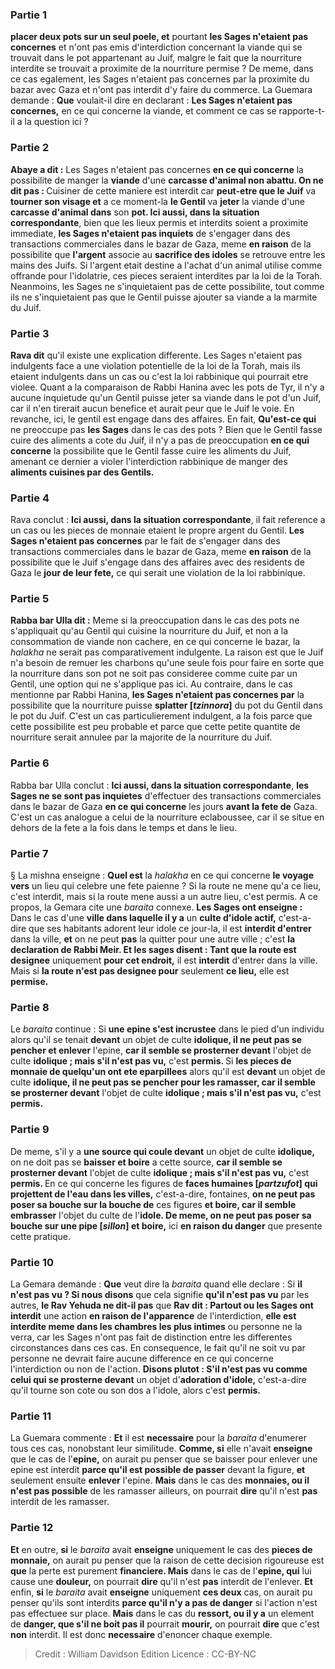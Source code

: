 
### Partie 1
<b>placer deux pots sur un seul poele, et</b> pourtant <b>les Sages n'etaient pas concernes</b> et n'ont pas emis d'interdiction concernant la viande qui se trouvait dans le pot appartenant au Juif, malgre le fait que la nourriture interdite se trouvait a proximite de la nourriture permise ? De meme, dans ce cas egalement, les Sages n'etaient pas concernes par la proximite du bazar avec Gaza et n'ont pas interdit d'y faire du commerce. La Guemara demande : <b>Que</b> voulait-il dire en declarant : <b>Les Sages n'etaient pas concernes,</b> en ce qui concerne la viande, et comment ce cas se rapporte-t-il a la question ici ?

### Partie 2
<b>Abaye a dit :</b> Les Sages n'etaient pas concernes <b>en ce qui concerne</b> la possibilite de manger la <b>viande</b> d'une <b>carcasse d'animal non abattu. On ne dit pas : </b> Cuisiner de cette maniere est interdit car <b>peut-etre que le Juif</b> va <b>tourner son visage et</b> a ce moment-la <b>le Gentil</b> va <b>jeter</b> la viande d'une <b>carcasse d'animal dans</b> son <b>pot. Ici aussi, dans la situation correspondante</b>, bien que les lieux permis et interdits soient a proximite immediate, <b>les Sages n'etaient pas inquiets</b> de s'engager dans des transactions commerciales dans le bazar de Gaza, meme <b>en raison</b> de la possibilite que <b>l'argent</b> associe au <b>sacrifice des idoles</b> se retrouve entre les mains des Juifs. Si l'argent etait destine a l'achat d'un animal utilise comme offrande pour l'idolatrie, ces pieces seraient interdites par la loi de la Torah. Neanmoins, les Sages ne s'inquietaient pas de cette possibilite, tout comme ils ne s'inquietaient pas que le Gentil puisse ajouter sa viande a la marmite du Juif.

### Partie 3
<b>Rava dit</b> qu'il existe une explication differente. Les Sages n'etaient pas indulgents face a une violation potentielle de la loi de la Torah, mais ils etaient indulgents dans un cas ou c'est la loi rabbinique qui pourrait etre violee. Quant a la comparaison de Rabbi Hanina avec les pots de Tyr, il n'y a aucune inquietude qu'un Gentil puisse jeter sa viande dans le pot d'un Juif, car il n'en tirerait aucun benefice et aurait peur que le Juif le voie. En revanche, ici, le gentil est engage dans des affaires. En fait, <b>Qu'est-ce qui</b> ne preoccupe pas <b>les Sages</b> dans le cas des pots ? Bien que le Gentil fasse cuire des aliments a cote du Juif, il n'y a pas de preoccupation <b>en ce qui concerne</b> la possibilite que le Gentil fasse cuire les aliments du Juif, amenant ce dernier a violer l'interdiction rabbinique de manger des <b>aliments cuisines par des Gentils.</b>

### Partie 4
Rava conclut : <b>Ici aussi, dans la situation correspondante</b>, il fait reference a un cas ou les pieces de monnaie etaient le propre argent du Gentil. <b>Les Sages n'etaient pas concernes</b> par le fait de s'engager dans des transactions commerciales dans le bazar de Gaza, meme <b>en raison</b> de la possibilite que le Juif s'engage dans des affaires avec des residents de Gaza le <b>jour de leur fete,</b> ce qui serait une violation de la loi rabbinique.

### Partie 5
<b>Rabba bar Ulla dit :</b> Meme si la preoccupation dans le cas des pots ne s'appliquait qu'au Gentil qui cuisine la nourriture du Juif, et non a la consommation de viande non cachere, en ce qui concerne le bazar, la <i>halakha</i> ne serait pas comparativement indulgente. La raison est que le Juif n'a besoin de remuer les charbons qu'une seule fois pour faire en sorte que la nourriture dans son pot ne soit pas consideree comme cuite par un Gentil, une option qui ne s'applique pas ici. Au contraire, dans le cas mentionne par Rabbi Hanina, <b>les Sages n'etaient pas concernes par</b> la possibilite que la nourriture puisse <b>splatter [<i>tzinnora</i>]</b> du pot du Gentil dans le pot du Juif. C'est un cas particulierement indulgent, a la fois parce que cette possibilite est peu probable et parce que cette petite quantite de nourriture serait annulee par la majorite de la nourriture du Juif.

### Partie 6
Rabba bar Ulla conclut : <b>Ici aussi, dans la situation correspondante</b>, <b>les Sages ne se sont pas inquietes</b> d'effectuer des transactions commerciales dans le bazar de Gaza <b>en ce qui concerne</b> les jours <b>avant la fete de</b> Gaza. C'est un cas analogue a celui de la nourriture eclaboussee, car il se situe en dehors de la fete a la fois dans le temps et dans le lieu.

### Partie 7
§ La mishna enseigne : <b>Quel est</b> la <i>halakha</i> en ce qui concerne <b>le voyage vers</b> un lieu qui celebre une fete paienne ? Si la route ne mene qu'a ce lieu, c'est interdit, mais si la route mene aussi a un autre lieu, c'est permis. A ce propos, la Gemara cite une <i>baraita</i> connexe. <b>Les Sages ont enseigne :</b> Dans le cas d'une <b>ville dans laquelle il y a</b> un <b>culte d'idole actif,</b> c'est-a-dire que ses habitants adorent leur idole ce jour-la, il est <b>interdit d'entrer</b> dans la ville, <b>et</b> on ne peut <b>pas</b> la quitter pour une autre ville ;</b> c'est <b>la declaration de Rabbi Meir. Et les sages disent : Tant que la route est designee</b> uniquement <b>pour cet endroit,</b> il est <b>interdit</b> d'entrer dans la ville. Mais si <b>la route n'est pas designee pour</b> seulement <b>ce lieu,</b> elle est <b>permise.</b>

### Partie 8
Le <i>baraita</i> continue : Si <b>une epine s'est incrustee</b> dans le pied d'un individu alors qu'il se tenait <b>devant</b> un objet de culte <b>idolique, il ne peut pas se pencher et enlever</b> l'epine, <b>car il semble se prosterner devant</b> l'objet de culte <b>idolique ; mais s'il n'est pas vu,</b> c'est <b>permis. </b> Si <b>les pieces de monnaie de quelqu'un ont ete eparpillees</b> alors qu'il est <b>devant</b> un objet de culte <b>idolique, il ne peut pas se pencher pour les ramasser, car il semble se prosterner devant</b> l'objet de culte <b>idolique ; mais s'il n'est pas vu,</b> c'est <b>permis.</b>

### Partie 9
De meme, s'il y a <b>une source qui coule devant</b> un objet de culte <b>idolique,</b> on ne doit pas se <b>baisser et boire</b> a cette source, <b>car il semble se prosterner devant</b> l'objet de culte <b>idolique ; mais s'il n'est pas vu,</b> c'est <b>permis. </b> En ce qui concerne les figures de <b>faces humaines [<i>partzufot</i>] qui projettent de l'eau dans les villes,</b> c'est-a-dire, fontaines, <b>on ne peut pas poser sa bouche sur la bouche de</b> ces figures <b>et boire, car il semble embrasser</b> l'objet du culte de l'<b>idole. De meme, on ne peut pas poser sa bouche sur une pipe [<i>sillon</i>] et boire,</b> ici <b>en raison du danger</b> que presente cette pratique.

### Partie 10
La Gemara demande : <b>Que</b> veut dire la <i>baraita</i> quand elle declare : Si <b>il n'est pas vu ? Si nous disons</b> que cela signifie <b>qu'il n'est pas vu</b> par les autres, <b>le Rav Yehuda ne dit-il pas</b> que <b>Rav dit : Partout ou les Sages ont interdit</b> une action <b>en raison de l'apparence</b> de l'interdiction, <b>elle est interdite meme dans les chambres les plus intimes</b> ou personne ne la verra, car les Sages n'ont pas fait de distinction entre les differentes circonstances dans ces cas. En consequence, le fait qu'il ne soit vu par personne ne devrait faire aucune difference en ce qui concerne l'interdiction ou non de l'action. <b>Disons plutot : S'il n'est pas vu comme celui qui se prosterne devant</b> un objet d'<b>adoration d'idole,</b> c'est-a-dire qu'il tourne son cote ou son dos a l'idole, alors c'est <b>permis.</b>

### Partie 11
La Guemara commente : <b>Et</b> il est <b>necessaire</b> pour la <i>baraita</i> d'enumerer tous ces cas, nonobstant leur similitude. <b>Comme, si</b> elle n'avait <b>enseigne</b> que le cas de l'<b>epine,</b> on aurait pu penser que se baisser pour enlever une epine est interdit <b>parce qu'il est possible de passer</b> devant la figure, <b>et</b> seulement ensuite <b>enlever</b> l'epine. <b>Mais</b> dans le cas des <b>monnaies, ou il n'est pas possible</b> de les ramasser ailleurs, on pourrait <b>dire</b> qu'il n'est <b>pas</b> interdit de les ramasser.

### Partie 12
<b>Et</b> en outre, <b>si</b> le <i>baraita</i> avait <b>enseigne</b> uniquement le cas des <b>pieces de monnaie,</b> on aurait pu penser que la raison de cette decision rigoureuse est <b>que</b> la perte est purement <b>financiere. Mais</b> dans le cas de l'<b>epine, qui</b> lui cause une <b>douleur,</b> on pourrait <b>dire</b> qu'il n'est <b>pas</b> interdit de l'enlever. <b>Et</b> enfin, <b>si</b> le <i>baraita</i> avait <b>enseigne</b> uniquement <b>ces deux</b> cas, on aurait pu penser qu'ils sont interdits <b>parce qu'il n'y a pas de danger</b> si l'action n'est pas effectuee sur place. <b>Mais</b> dans le cas du <b>ressort, ou il y a</b> un element de <b>danger, que s'il ne boit pas il</b> pourrait <b>mourir,</b> on pourrait <b>dire</b> que c'est <b>non</b> interdit. Il est donc <b>necessaire</b> d'enoncer chaque exemple.

>Credit : William Davidson Edition
>Licence : CC-BY-NC